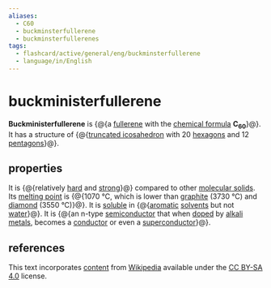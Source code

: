 ```yaml
---
aliases:
  - C60
  - buckminsterfullerene
  - buckminsterfullerenes
tags:
  - flashcard/active/general/eng/buckminsterfullerene
  - language/in/English
---
```


# buckministerfullerene

__Buckministerfullerene__ is {@{a [fullerene](fullerene.md) with the [chemical formula](chemical%20formula.md) __C<sub>60</sub>__}@}. It has a structure of {@{[truncated icosahedron](truncated%20icosahedron.md) with 20 [hexagons](hexagon.md) and 12 [pentagons](pentagon.md)}@}. <!--SR:!2032-02-03,2448,330!2025-09-04,112,170-->

## properties

It is {@{relatively [hard](hardness.md) and [strong](strength%20of%20materials.md)}@} compared to other [molecular solids](molecular%20solid.md). Its [melting point](melting%20point.md) is {@{1070 °C, which is lower than [graphite](graphite.md) (3730 °C) and [diamond](diamond.md) (3550 °C)}@}. It is [soluble](solubility.md) in {@{[aromatic](aromaticity.md) [solvents](solvent.md) but not [water](water.md)}@}. It is {@{an n-type [semiconductor](semiconductor.md) that when [doped](doping%20(semiconductor).md) by [alkali metals](alkali%20metal.md), becomes a [conductor](electrical%20conductor.md) or even a [superconductor](superconductivity.md)}@}. <!--SR:!2025-07-20,459,230!2025-06-23,145,170!2026-03-06,489,230!2026-03-26,487,230-->

## references

This text incorporates [content](https://en.wikipedia.org/wiki/buckminsterfullerene) from [Wikipedia](Wikipedia.md) available under the [CC BY-SA 4.0](https://creativecommons.org/licenses/by-sa/4.0/) license.
